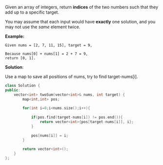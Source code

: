 Given an array of integers, return **indices** of the two numbers such that they add up to a specific target.

You may assume that each input would have **exactly** one solution, and you may not use the *same* element twice.

**Example:**

```
Given nums = [2, 7, 11, 15], target = 9,

Because nums[0] + nums[1] = 2 + 7 = 9,
return [0, 1].
```



**Solution**:

Use a map to save all positions of nums, try to find target-nums[i].

```c++
class Solution {
public:
    vector<int> twoSum(vector<int>& nums, int target) {
        map<int,int> pos;
        
        for(int i=0;i<nums.size();i++){
            
            if(pos.find(target-nums[i]) != pos.end()){
                return vector<int>{pos[target-nums[i]], i};
            }
            
            pos[nums[i]] = i;
        }
        
        return vector<int>();
    }
};
```

